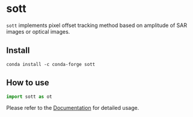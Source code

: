 sott
================

<!-- WARNING: THIS FILE WAS AUTOGENERATED! DO NOT EDIT! -->

`sott` implements pixel offset tracking method based on amplitude of SAR
images or optical images.

## Install

    conda install -c conda-forge sott

## How to use

``` python
import sott as ot
```

Please refer to the [Documentation](https://kanglcn.github.io/hot-pot)
for detailed usage.
